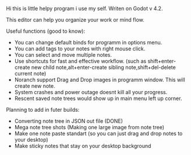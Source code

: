 Hi this is little helpy program i use my self. Writen on Godot v 4.2.

This editor can help you organize your work or mind flow.

Useful functions (good to know):
 - You can change default binds for programm in options menu.
 - You can add tags to your notes with right mouse click.
 - You can select and move multiple notes.
 - Use shortcuts for fast and effective workflow.
   (such as shift+enter-create new child note,alt+enter-create sibling note,shift+del-delete current note)
 - Noranch support Drag and Drop images in programm window. This will create new note.
 - System crashes and power outage doesnt kill all your progress.
 - Rescent saved note trees would show up in main menu left up corner.

Planning to add in futer builds:
 - Converting note tree in JSON out file (DONE)
 - Mega note tree shots (Making one large image from note tree)
 - Make one note paste standart (so you can just drag and drop notes to your desktop)
 - Make sticky notes that stay on your desktop background
